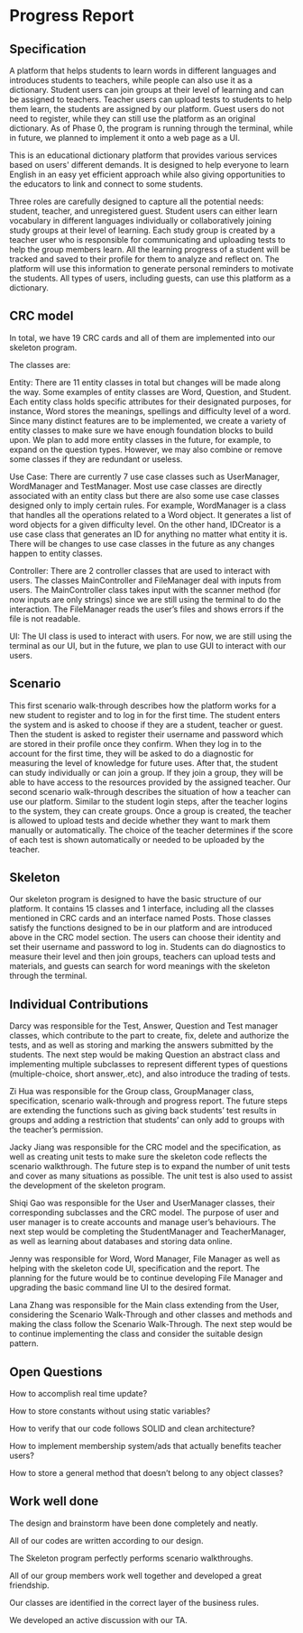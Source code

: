 # Progress Report

## Specification

A platform that helps students to learn words in different languages and introduces students to teachers, while people can also use it as a dictionary. Student users can join groups at their level of learning and can be assigned to teachers. Teacher users can upload tests to students to help them learn, the students are assigned by our platform. Guest users do not need to register, while they can still use the platform as an original dictionary. As of Phase 0, the program is running through the terminal, while in future, we planned to implement it onto a web page as a UI.

This is an educational dictionary platform that provides various services based on users' different demands. It is designed to help everyone to learn English in an easy yet efficient approach while also giving opportunities to the educators to link and connect to some students.

Three roles are carefully designed to capture all the potential needs: student, teacher, and unregistered guest. Student users can either learn vocabulary in different languages individually or collaboratively joining study groups at their level of learning. Each study group is created by a teacher user who is responsible for communicating and uploading tests to help the group members learn. All the learning progress of a student will be tracked and saved to their profile for them to analyze and reflect on. The platform will use this information to generate personal reminders to motivate the students. All types of users, including guests, can use this platform as a dictionary.

## CRC model

In total, we have 19 CRC cards and all of them are implemented into our skeleton program.

The classes are:

Entity: There are 11 entity classes in total but changes will be made along the way. Some examples of entity classes are Word, Question, and Student. Each entity class holds specific attributes for their designated purposes, for instance, Word stores the meanings, spellings and difficulty level of a word. Since many distinct features are to be implemented, we create a variety of entity classes to make sure we have enough foundation blocks to build upon. We plan to add more entity classes in the future, for example, to expand on the question types. However, we may also combine or remove some classes if they are redundant or useless.

Use Case: There are currently 7 use case classes such as UserManager, WordManager and TestManager. Most use case classes are directly associated with an entity class but there are also some use case classes designed only to imply certain rules. For example, WordManager is a class that handles all the operations related to a Word object. It generates a list of word objects for a given difficulty level. On the other hand, IDCreator is a use case class that generates an ID for anything no matter what entity it is. There will be changes to use case classes in the future as any changes happen to entity classes.

Controller: There are 2 controller classes that are used to interact with users. The classes MainController and FileManager deal with inputs from users. The MainController class takes input with the scanner method (for now inputs are only strings) since we are still using the terminal to do the interaction. The FileManager reads the user’s files and shows errors if the file is not readable.

UI: The UI class is used to interact with users. For now, we are still using the terminal as our UI, but in the future, we plan to use GUI to interact with our users.


## Scenario 
This first scenario walk-through describes how the platform works for a new student to register and to log in for the first time. The student enters the system and is asked to choose if they are a student, teacher or guest. Then the student is asked to register their username and password which are stored in their profile once they confirm. When they log in to the account for the first time, they will be asked to do a diagnostic for measuring the level of knowledge for future uses. After that, the student can study individually or can join a group. If they join a group, they will be able to have access to the resources provided by the assigned teacher. Our second scenario walk-through describes the situation of how a teacher can use our platform. Similar to the student login steps, after the teacher logins to the system, they can create groups. Once a group is created, the teacher is allowed to upload tests and decide whether they want to mark them manually or automatically. The choice of the teacher determines if the score of each test is shown automatically or needed to be uploaded by the teacher.

## Skeleton 
Our skeleton program is designed to have the basic structure of our platform. It contains 15 classes and 1 interface, including all the classes mentioned in CRC cards and an interface named Posts. Those classes satisfy the functions designed to be in our platform and are introduced above in the CRC model section. The users can choose their identity and set their username and password to log in. Students can do diagnostics to measure their level and then join groups, teachers can upload tests and materials, and guests can search for word meanings with the skeleton through the terminal.

## Individual Contributions

Darcy was responsible for the Test, Answer, Question and Test manager classes, which contribute to the part to create, fix, delete and authorize the tests, and as well as storing and marking the answers submitted by the students. The next step would be making Question an abstract class and implementing multiple subclasses to represent different types of questions (multiple-choice, short answer,.etc), and also introduce the trading of tests.

Zi Hua was responsible for the Group class, GroupManager class, specification, scenario walk-through and progress report. The future steps are extending the functions such as giving back students’ test results in groups and adding a restriction that students’ can only add to groups with the teacher’s permission.

Jacky Jiang was responsible for the CRC model and the specification, as well as creating unit tests to make sure the skeleton code reflects the scenario walkthrough. The future step is to expand the number of unit tests and cover as many situations as possible. The unit test is also used to assist the development of the skeleton program.

Shiqi Gao was responsible for the User and UserManager classes, their corresponding subclasses and the CRC model. The purpose of user and user manager is to create accounts and manage user’s behaviours. The next step would be completing the StudentManager and TeacherManager, as well as learning about databases and storing data online.

Jenny was responsible for Word, Word Manager, File Manager as well as helping with the skeleton code UI, specification and the report. The planning for the future would be to continue developing File Manager and upgrading the basic command line UI to the desired format. 

Lana Zhang was responsible for the Main class extending from the User, considering the Scenario Walk-Through and other classes and methods and making the class follow the Scenario Walk-Through. The next step would be to continue implementing the class and consider the suitable design pattern.


## Open Questions 
How to accomplish real time update?

How to store constants without using static variables?

How to verify that our code follows SOLID and clean architecture?

How to implement membership system/ads that actually benefits teacher users?

How to store a general method that doesn’t belong to any object classes?

## Work well done
The design and brainstorm have been done completely and neatly. 

All of our codes are written according to our design. 

The Skeleton program perfectly performs scenario walkthroughs. 

All of our group members work well together and developed a great friendship. 

Our classes are identified in the correct layer of the business rules. 

We developed an active discussion with our TA.

